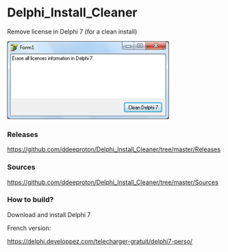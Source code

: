 # Delphi_Install_Cleaner
Remove license in Delphi 7 (for a clean install)

![](preview.png)

### Releases

https://github.com/ddeeproton/Delphi_Install_Cleaner/tree/master/Releases

### Sources

https://github.com/ddeeproton/Delphi_Install_Cleaner/tree/master/Sources

### How to build? 

Download and install Delphi 7 

French version: 

https://delphi.developpez.com/telecharger-gratuit/delphi7-perso/


